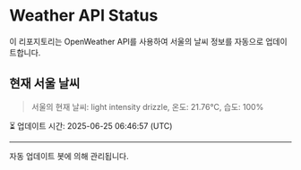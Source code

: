 
# Weather API Status

이 리포지토리는 OpenWeather API를 사용하여 서울의 날씨 정보를 자동으로 업데이트합니다.

## 현재 서울 날씨
> 서울의 현재 날씨: light intensity drizzle, 온도: 21.76°C, 습도: 100%

⏳ 업데이트 시간: 2025-06-25 06:46:57 (UTC)

---
자동 업데이트 봇에 의해 관리됩니다.
